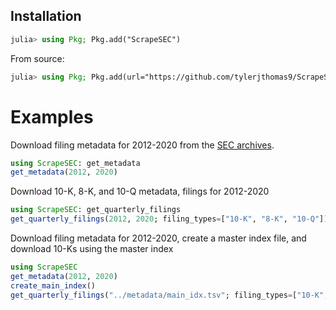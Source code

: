 ## Installation

```julia
julia> using Pkg; Pkg.add("ScrapeSEC")
```

From source:
```julia
julia> using Pkg; Pkg.add(url="https://github.com/tylerjthomas9/ScrapeSEC.jl/")
```

# Examples

Download filing metadata for 2012-2020 from the [SEC archives](https://www.sec.gov/Archives/).

```julia
using ScrapeSEC: get_metadata
get_metadata(2012, 2020)
```

Download 10-K, 8-K, and 10-Q metadata, filings for 2012-2020

```julia
using ScrapeSEC: get_quarterly_filings
get_quarterly_filings(2012, 2020; filing_types=["10-K", "8-K", "10-Q"])
```


Download filing metadata for 2012-2020, create a master index file, and download 10-Ks using the master index
```julia
using ScrapeSEC
get_metadata(2012, 2020)
create_main_index()
get_quarterly_filings("../metadata/main_idx.tsv"; filing_types=["10-K", ])
```

